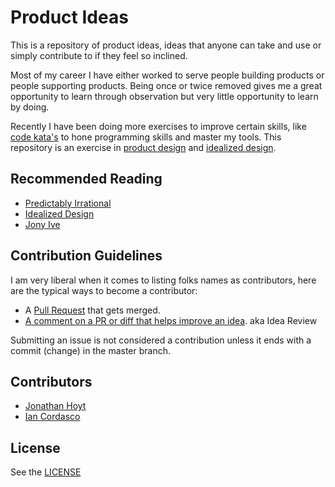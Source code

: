 Product Ideas
=======

This is a repository of product ideas, ideas that anyone can take and use or simply contribute to if they feel so inclined.

Most of my career I have either worked to serve people building products or people supporting products. Being once or twice removed gives me a great opportunity to learn through observation but very little opportunity to learn by doing.

Recently I have been doing more exercises to improve certain skills, like [code kata's](http://en.wikipedia.org/wiki/Kata_(programming)) to hone programming skills and master my tools. This repository is an exercise in [product design](http://en.wikipedia.org/wiki/Product_design) and [idealized design](http://knowledge.wharton.upenn.edu/article/idealized-design-how-bell-labs-imagined-and-created-the-telephone-system-of-the-future/).

## Recommended Reading

* [Predictably Irrational](http://en.wikipedia.org/wiki/Predictably_Irrational)
* [Idealized Design](http://www.amazon.com/Idealized-Design-Dissolve-Tomorrows-paperback/dp/0137071116)
* [Jony Ive](http://www.amazon.com/Jony-Ive-Genius-Greatest-Products-ebook/dp/B00C5R71U8/ref=sr_1_1?ie=UTF8&qid=1392476435&sr=8-1&keywords=jony+ive)

## Contribution Guidelines

I am very liberal when it comes to listing folks names as contributors, here are the typical ways to become a contributor:

* A [Pull Request](https://help.github.com/articles/using-pull-requests) that gets merged.
* [A comment on a PR or diff that helps improve an idea](https://github.com/jonmagic/product/pull/2#discussion_r9773240). aka Idea Review

Submitting an issue is not considered a contribution unless it ends with a commit (change) in the master branch.

## Contributors

* [Jonathan Hoyt](https://github.com/jonmagic)
* [Ian Cordasco](https://github.com/sigmavirus24)

## License

See the [LICENSE](https://github.com/jonmagic/product/blob/master/LICENSE)
